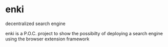 # enki
decentralized search engine

enki is a P.O.C. project to show the possibilty of deploying a search engine using the browser extension framework